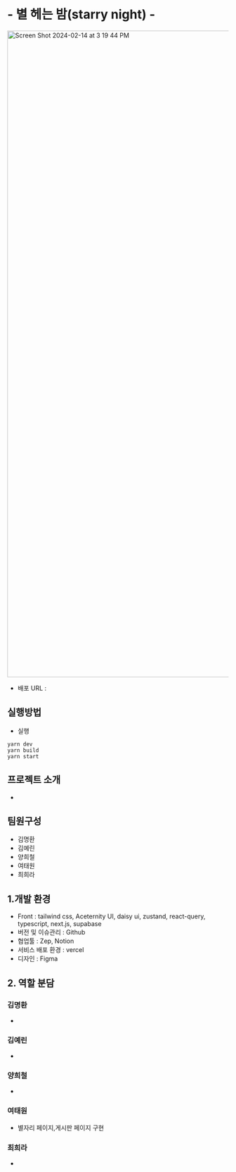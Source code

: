 # - 별 헤는 밤(starry night) -

<img width="1468" alt="Screen Shot 2024-02-14 at 3 19 44 PM" src="">

- 배포 URL :

## 실행방법

- 실행

```
yarn dev
yarn build
yarn start
```

## 프로젝트 소개

- 

## 팀원구성

- 김명환
- 김예린
- 양희철
- 여태원
- 최희라

## 1.개발 환경

- Front : tailwind css, Aceternity UI, daisy ui,  zustand, react-query, typescript, next.js, supabase 
- 버전 및 이슈관리 : Github
- 협업툴 : Zep, Notion
- 서비스 배포 환경 : vercel
- 디자인 : Figma

## 2. 역할 분담

### 김명환

- 

### 김예린

- 

### 양희철

- 

### 여태원

- 별자리 페이지,게시판 페이지 구현

### 최희라

- 

